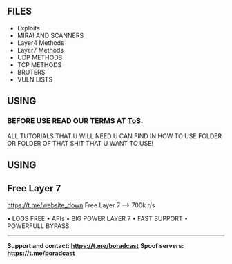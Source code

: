 ## FILES

* Exploits
* MIRAI AND SCANNERS
* Layer4 Methods
* Layer7 Methods
* UDP METHODS
* TCP METHODS
* BRUTERS
* VULN LISTS


## USING

<h3>BEFORE USE READ OUR TERMS AT <a href="https://github.com/DANO-AMP/DDOS-project/blob/main/TOS.md">ToS</a>.</h3>

ALL TUTORIALS THAT U WILL NEED U CAN FIND IN HOW TO USE FOLDER OR FOLDER OF THAT SHIT THAT U WANT TO USE!
## USING

## Free Layer 7
https://t.me/website_down
Free Layer 7 -->  700k r/s

• LOGS FREE 
• APIs
• BIG POWER LAYER 7
• FAST SUPPORT 
• POWERFULL BYPASS

______________________________

**Support and contact: https://t.me/boradcast**
**Spoof servers: https://t.me/boradcast**
